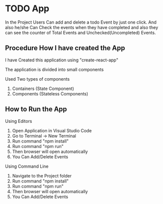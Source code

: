 # TODO App

In the Project Users Can add and delete a todo Event by just one click. And also he/she Can Check the events when they have completed and also they can see the counter of Total Events and Unchecked(Uncompleted) Events.

## Procedure How I have created the App

I have Created this application using "create-react-app" 

The application is divided into small components 

Used Two types of components

1. Containers (State Component)
2. Components (Stateless Components)

## How to Run the App

Using Editors
1. Open Application in Visual Studio Code
2. Go to Terminal -> New Terminal
3. Run command "npm install"
4. Run command "npm run"
5. Then browser will open automatically
6. You Can Add/Delete Events

Using Command Line
1. Navigate to the Project folder
2. Run command "npm install"
3. Run command "npm run"
4. Then browser will open automatically
5. You Can Add/Delete Events
